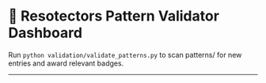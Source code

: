 # 🧪 Resotectors Pattern Validator Dashboard

Run `python validation/validate_patterns.py` to scan patterns/ for new entries
and award relevant badges.

---
